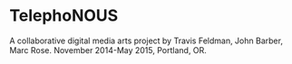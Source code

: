 # TelephoNOUS
A collaborative digital media arts project by Travis Feldman, John Barber, Marc Rose.  November 2014-May 2015, Portland, OR.
